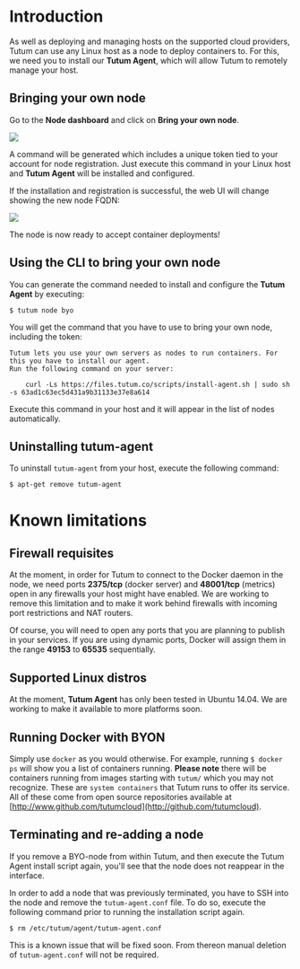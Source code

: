 # Introduction

As well as deploying and managing hosts on the supported cloud providers, Tutum can use any Linux host as a node to deploy containers to. For this, we need you to install our **Tutum Agent**, which will allow Tutum to remotely manage your host.

## Bringing your own node

Go to the **Node dashboard** and click on **Bring your own node**.

![](https://s.tutum.co/support/images/node-byoh-wizard.png)

A command will be generated which includes a unique token tied to your account for node registration. Just execute this command in your Linux host  and **Tutum Agent** will be installed and configured.

If the installation and registration is successful, the web UI will change showing the new node FQDN:

![](https://s.tutum.co/support/images/node-byoh-wizard-finished.png)

The node is now ready to accept container deployments!


## Using the CLI to bring your own node

You can generate the command needed to install and configure the **Tutum Agent** by executing:

	$ tutum node byo
	
You will get the command that you have to use to bring your own node, including the token:

```
Tutum lets you use your own servers as nodes to run containers. For this you have to install our agent.
Run the following command on your server:

	curl -Ls https://files.tutum.co/scripts/install-agent.sh | sudo sh -s 63ad1c63ec5d431a9b31133e37e8a614
```

Execute this command in your host and it will appear in the list of nodes automatically.

## Uninstalling tutum-agent

To uninstall `tutum-agent` from your host, execute the following command:

```
$ apt-get remove tutum-agent
```

# Known limitations

## Firewall requisites

At the moment, in order for Tutum to connect to the Docker daemon in the node, we need ports **2375/tcp** (docker server) and **48001/tcp** (metrics) open in any firewalls your host might have enabled. We are working to remove this limitation and to make it work behind firewalls with incoming port restrictions and NAT routers.

Of course, you will need to open any ports that you are planning to publish in your services. If you are using dynamic ports, Docker will assign them in the range **49153** to **65535** sequentially.

## Supported Linux distros

At the moment, **Tutum Agent** has only been tested in Ubuntu 14.04. We are working to make it available to more platforms soon.

## Running Docker with BYON

Simply use `docker` as you would otherwise. For example, running `$ docker ps` will show you a list of containers running. **Please note** there will be containers running from images starting with `tutum/` which you may not recognize. These are `system containers` that Tutum runs to offer its service. All of these come from open source repositories available at [http://www.github.com/tutumcloud](http://github.com/tutumcloud).

## Terminating and re-adding a node

If you remove a BYO-node from within Tutum, and then execute the Tutum Agent install script again, you'll see that the node does not reappear in the interface.

In order to add a node that was previously terminated, you have to SSH into the node and remove the `tutum-agent.conf` file. To do so, execute the following command prior to running the installation script again.

	$ rm /etc/tutum/agent/tutum-agent.conf

This is a known issue that will be fixed soon. From thereon manual deletion of `tutum-agent.conf` will not be required.




